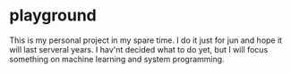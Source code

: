 # playground

This is my personal project in my spare time. I do it just for jun and hope it will last serveral years.
I hav'nt decided what to do yet, but I will focus something on machine learning and system programming. 
